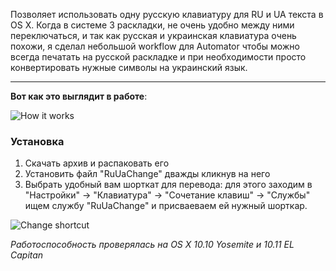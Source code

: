 Позволяет использовать одну русскую клавиатуру для RU и UA текста в OS X. Когда в системе 3 раскладки, не очень удобно между ними переключаться, и так как русская и украинская клавиатура очень похожи, я сделал небольшой workflow для Automator чтобы можно всегда печатать на русской раскладке и при необходимости просто конвертировать нужные символы на украинский язык.

---

**Вот как это выглядит в работе**:

![How it works](https://github.com/PazzaVlad/UkrainianKeyboardOSX/blob/master/screenshots/UkrainianKeyboardOSX.gif)

### Установка
1. Скачать архив и распаковать его
2. Установить файл "RuUaChange" дважды кликнув на него
3. Выбрать удобный вам шорткат для перевода: для этого заходим в "Настройки" -> "Клавиатура" -> "Сочетание клавиш"  -> "Службы" ищем службу "RuUaChange" и присваеваем ей нужный шорткар.

![Change shortcut](https://github.com/PazzaVlad/UkrainianKeyboardOSX/blob/master/screenshots/changeShortcut.png)

*Работоспособность проверялась на OS X 10.10 Yosemite и 10.11 EL Capitan*
